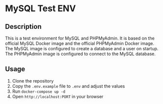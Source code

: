# MySQL Test ENV

## Description
This is a test environment for MySQL and PHPMyAdmin. It is based on the official MySQL Docker image and the official PHPMyAdmin Docker image. The MySQL image is configured to create a database and a user on startup. The PHPMyAdmin image is configured to connect to the MySQL database.

## Usage
1. Clone the repository
2. Copy the `.env.example` file to `.env` and adjust the values
3. Run `docker-compose up -d`
4. Open `http://localhost:PORT` in your browser